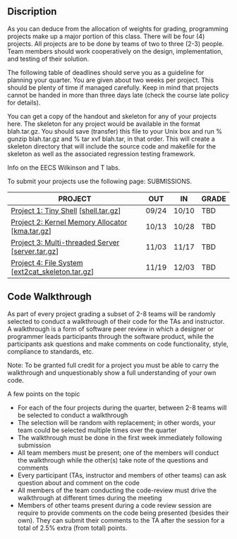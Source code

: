 ## Discription

As you can deduce from the allocation of weights for grading, programming projects make up a major portion of this class. There will be four (4) projects. All projects are to be done by teams of two to three (2-3) people. Team members should work cooperatively on the design, implementation, and testing of their solution.

The following table of deadlines should serve you as a guideline for planning your quarter. You are given about two weeks per project. This should be plenty of time if managed carefully. Keep in mind that projects cannot be handed in more than three days late (check the course late policy for details).

You can get a copy of the handout and skeleton for any of your projects here. The skeleton for any project would be available in the format blah.tar.gz. You should save (transfer) this file to your Unix box and run % gunzip blah.tar.gz and % tar xvf blah.tar, in that order. This will create a skeleton directory that will include the source code and makefile for the skeleton as well as the associated regression testing framework.

Info on the EECS Wilkinson and T labs.

To submit your projects use the following page: SUBMISSIONS.

| PROJECT	| OUT	| IN | GRADE |
| --- | --- | --- | --- |
| [Project 1: Tiny Shell](https://github.com/yuanhui-yang/EECS343/raw/master/Project/handout.pdf) [[shell.tar.gz](https://github.com/yuanhui-yang/EECS343/raw/master/Project/shell.tar.gz)] | 09/24 | 10/10 | TBD |
| [Project 2: Kernel Memory Allocator](https://github.com/yuanhui-yang/EECS343/raw/master/Project/kma_handout.pdf) [[kma.tar.gz](https://github.com/yuanhui-yang/EECS343/raw/master/Project/kma.tar.gz)] | 10/13 | 10/28 | TBD |
| [Project 3: Multi-threaded Server](https://github.com/yuanhui-yang/EECS343/raw/master/Project/threads_handout.pdf) [[server.tar.gz](https://github.com/yuanhui-yang/EECS343/raw/master/Project/server.tar.gz)] | 11/03 | 11/17 | TBD |
| [Project 4: File System](https://github.com/yuanhui-yang/EECS343/raw/master/Project/fsproj.pdf) [[ext2cat_skeleton.tar.gz](https://github.com/yuanhui-yang/EECS343/raw/master/Project/ext2cat.tar.gz)] | 11/19 | 12/03 | TBD |

## Code Walkthrough

As part of every project grading a subset of 2-8 teams will be randomly selected to conduct a walkthrough of their code for the TAs and instructor. A walkthrough is a form of software peer review in which a designer or programmer leads participants through the software product, while the participants ask questions and make comments on code functionality, style, compliance to standards, etc.

Note: To be granted full credit for a project you must be able to carry the walkthrough and unquestionably show a full understanding of your own code.

A few points on the topic

* For each of the four projects during the quarter, between 2-8 teams will be selected to conduct a walkthrough
* The selection will be random with replacement; in other words, your team could be selected multiple times over the quarter
* The walkthrough must be done in the first week immediately following submission
* All team members must be present; one of the members will conduct the walkthrough while the other(s) take note of the questions and comments
* Every participant (TAs, instructor and members of other teams) can ask question about and comment on the code
* All members of the team conducting the code-review must drive the walkthrough at different times during the meeting
* Members of other teams present during a code review session are require to provide comments on the code being presented (besides their own). They can submit their comments to the TA after the session for a total of 2.5% extra (from total) points.
